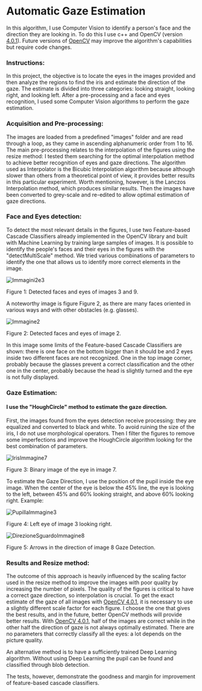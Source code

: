 # Automatic Gaze Estimation
In this algorithm, I use Computer Vision to identify a person's face and the direction they are looking in. To do this I use c++ and OpenCV (version [4.0.1](https://opencv.org/release/opencv-4-0-1/)). Future versions of [OpenCV](https://opencv.org/releases/) may improve the algorithm's capabilities but require code changes.

### Instructions:
In this project, the objective is to locate the eyes in the images provided and then analyze the regions to find the iris and estimate the direction of the gaze. The estimate is divided into three categories: looking straight, looking right, and looking left.
After a pre-processing and a face and eyes recognition, I used some Computer Vision algorithms to perform the gaze estimation.

### Acquisition and Pre-processing:
The images are loaded from a predefined "images" folder and are read through a loop, as they came in ascending alphanumeric order from 1 to 16.
The main pre-processing relates to the interpolation of the figures using the resize method: I tested them searching for the optimal interpolation method to achieve better recognition of eyes and gaze directions. The algorithm used as Interpolator is the Bicubic Interpolation algorithm because although slower than others from a theoretical point of view, it provides better results in this particular experiment. Worth mentioning, however, is the Lanczos Interpolation method, which produces similar results.
Then the images have been converted to grey-scale and re-edited to allow optimal estimation of gaze directions.

### Face and Eyes detection:
To detect the most relevant details in the figures, I use two Feature-based Cascade Classifiers already implemented in the OpenCV library and built with Machine Learning by training large samples of images. It is possible to identify the people's faces and their eyes in the figures with the "detectMultiScale" method. We tried various combinations of parameters to identify the one that allows us to identify more correct elements in the image.

![Immagini2e3](https://user-images.githubusercontent.com/83292347/147979252-ac643182-ec72-40c2-9295-7b1cee26dcfa.png)

Figure 1: Detected faces and eyes of images 3 and 9.

A noteworthy image is figure Figure 2, as there are many faces oriented in various ways and with other obstacles (e.g. glasses).

![Immagine2](https://user-images.githubusercontent.com/83292347/147979381-f6b966fa-6738-4a4e-881e-787f733ad584.png)

Figure 2: Detected faces and eyes of image 2.

In this image some limits of the Feature-based Cascade Classifiers are shown: there is one face on the bottom bigger than it should be and 2 eyes inside two different faces are not recognized. One in the top image corner, probably because the glasses prevent a correct classification and the other one in the center, probably because the head is slightly turned and the eye is not fully displayed.

### Gaze Estimation: 
#### I use the "HoughCircle" method to estimate the gaze direction.

First, the images found from the eyes detection receive processing: they are equalized and converted to black and white. To avoid ruining the size of the iris, I do not use morphological operators. Then I filter the figures to remove some imperfections and improve the HoughCircle algorithm looking for the best combination of parameters.

![IrisImmagine7](https://user-images.githubusercontent.com/83292347/147979481-c5a31e17-2c1a-42dd-9183-f2837c622a12.png)

Figure 3: Binary image of the eye in image 7.

To estimate the Gaze Direction, I use the position of the pupil inside the eye image. When the center of the eye is below the 45% line, the eye is looking to the left, between 45% and 60% looking straight, and above 60% looking right. Example:

![PupillaImmagine3](https://user-images.githubusercontent.com/83292347/147979583-7c87d7fe-ed9f-4f0e-ac69-13ebe3cd45f2.png)

Figure 4: Left eye of image 3 looking right.

![DirezioneSguardoImmagine8](https://user-images.githubusercontent.com/83292347/147979634-5c319ee3-8738-415c-9144-c741cddaccaa.png)

Figure 5: Arrows in the direction of image 8 Gaze Detection.

### Results and Resize method:
The outcome of this approach is heavily influenced by the scaling factor used in the resize method to improve the images with poor quality by increasing the number of pixels. The quality of the figures is critical to have a correct gaze direction, so interpolation is crucial. To get the exact estimate of the gaze of all images with [OpenCV 4.0.1](https://opencv.org/release/opencv-4-0-1/), it is necessary to use a slightly different scale factor for each figure. I choose the one that gives the best results, and in the future, better OpenCV methods will provide better results. With [OpenCV 4.0.1](https://opencv.org/release/opencv-4-0-1/), half of the images are correct while in the other half the direction of gaze is not always optimally estimated. There are no parameters that correctly classify all the eyes: a lot depends on the picture quality.

An alternative method is to have a sufficiently trained Deep Learning algorithm. Without using Deep Learning the pupil can be found and classified through blob detection.

The tests, however, demonstrate the goodness and margin for improvement of feature-based cascade classifiers.
